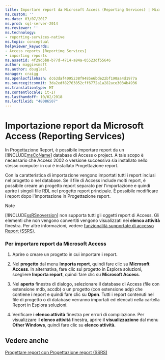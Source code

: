 ```yaml
---
title: Importare report da Microsoft Access (Reporting Services) | Microsoft Docs
ms.custom: ''
ms.date: 03/07/2017
ms.prod: sql-server-2014
ms.reviewer: ''
ms.technology:
- reporting-services-native
ms.topic: conceptual
helpviewer_keywords:
- Access reports [Reporting Services]
- importing reports
ms.assetid: 4f29d5b8-b77d-4714-a84a-05523df55646
author: maggiesmsft
ms.author: douglasl
manager: craigg
ms.openlocfilehash: dc63daf4095238f948be6bde22bf190aa4d1977a
ms.sourcegitcommit: 3da2edf82763852cff6772a1a282ace3034b4936
ms.translationtype: MT
ms.contentlocale: it-IT
ms.lasthandoff: 10/02/2018
ms.locfileid: "48086507"
---
```

# <a name="import-reports-from-microsoft-access-reporting-services"></a>Importazione report da Microsoft Access (Reporting Services)
  In Progettazione Report, è possibile importare report da un [!INCLUDE[msCoName](../includes/msconame-md.md)] database di Access o project. A tale scopo è necessario che Access 2002 o versione successiva sia installato nello stesso computer in cui è installato Progettazione report.  
  
 Con la caratteristica di importazione vengono importati tutti i report inclusi nel progetto o nel database. Se il file di Access include molti report, è possibile creare un progetto report separato per l'importazione e quindi aprire i singoli file RDL nel progetto report principale. È possibile modificare i report dopo l'importazione in Progettazione report.  
  
> [!NOTE]  
>  [!INCLUDE[ssRSnoversion](../includes/ssrsnoversion-md.md)] non supporta tutti gli oggetti report di Access. Gli elementi che non vengono convertiti vengono visualizzati nei **elenco attività** finestra. Per altre informazioni, vedere [funzionalità supportate di accesso Report &#40;SSRS&#41;](../../2014/reporting-services/supported-access-report-features-ssrs.md).  
  
### <a name="to-import-reports-from-microsoft-access"></a>Per importare report da Microsoft Access  
  
1.  Aprire o creare un progetto in cui importare i report.  
  
2.  Nel **progetto** dal menu **Importa report**, quindi fare clic su **Microsoft Access**. In alternativa, fare clic sul progetto in Esplora soluzioni, scegliere **Importa report**, quindi fare clic su **Microsoft Access**.  
  
3.  Nel **aperto** finestra di dialogo, selezionare il database di Access (file con estensione mdb, accdb) o un progetto (con estensione adp) che contiene i report e quindi fare clic su **Open**. Tutti i report contenuti nel file di progetto o di database verranno importati ed elencati nella cartella Report in Esplora soluzioni.  
  
4.  Verificare i **elenco attività** finestra per errori di compilazione. Per visualizzare il **elenco attività** finestra, aprire il **visualizzazione** dal menu **Other Windows**, quindi fare clic su **elenco attività**.  
  
## <a name="see-also"></a>Vedere anche  
 [Progettare report con Progettazione report &#40;SSRS&#41;](tools/design-reporting-services-paginated-reports-with-report-designer-ssrs.md)  
  
  
